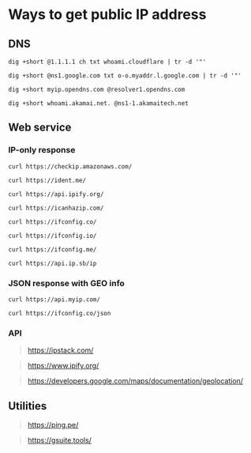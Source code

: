 # Ways to get public IP address

## DNS
```
dig +short @1.1.1.1 ch txt whoami.cloudflare | tr -d '"'
```
```
dig +short @ns1.google.com txt o-o.myaddr.l.google.com | tr -d '"'
```
```
dig +short myip.opendns.com @resolver1.opendns.com
```
```
dig +short whoami.akamai.net. @ns1-1.akamaitech.net
```


## Web service
### IP-only response
```
curl https://checkip.amazonaws.com/
```
```
curl https://ident.me/
```
```
curl https://api.ipify.org/
```
```
curl https://icanhazip.com/
```
```
curl https://ifconfig.co/
```
```
curl https://ifconfig.io/
```
```
curl https://ifconfig.me/
```
```
curl https://api.ip.sb/ip
```

### JSON response with GEO info
```
curl https://api.myip.com/
```
```
curl https://ifconfig.co/json
```

### API
> https://ipstack.com/

> https://www.ipify.org/

> https://developers.google.com/maps/documentation/geolocation/


## Utilities
> https://ping.pe/

> https://gsuite.tools/
